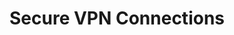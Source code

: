 ---
sidebar_position: 4
title: "Secure VPN Connections"
sidebar_label: "Secure VPN Connections"
description: "Enhance VPN security in Alpine Linux platforms - configure encryption, manage certificates, implement authentication, and harden VPN security."
keywords:
  - "alpine vpn security"
  - "vpn encryption"
  - "vpn certificates"
  - "vpn authentication"
  - "secure vpn"
tags:
  - alpine
  - vpn-security
  - encryption
  - certificates
  - authentication
slug: /linux/alpine/network/vpn-setup/secure-vpn-connections
---